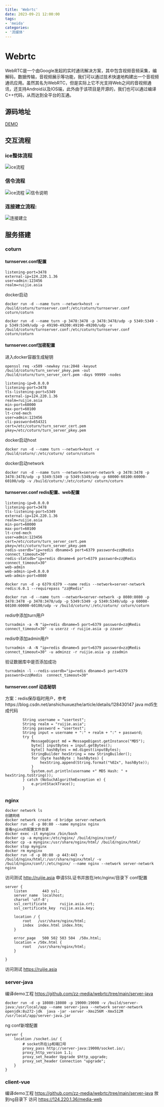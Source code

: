 ```yaml
---
title: 'Webrtc'
date: 2023-09-21 12:00:00
tags:
- 'meida'
categories:
- '流媒体'
---
```

# Webrtc

WebRTC是一个由Google发起的实时通讯解决方案，其中包含视频音频采集，编解码，数据传输，音视频展示等功能，我们可以通过技术快速地构建出一个音视频通讯应用。虽然其名为WebRTC，但是实际上它不光支持Web之间的音视频通讯，还支持Android以及IOS端，此外由于该项目是开源的，我们也可以通过编译C++代码，从而达到全平台的互通。

## 源码地址

[DEMO](https://github.com/zz-media/webrtc)

## 交互流程

### ice整体流程

![ice流程](./Webrtc.assets/ice.jpg)

### 信令流程

![ice流程](./Webrtc.assets/signal.jpg)
![信令说明](./Webrtc.assets/signal2.jpg)

### 连接建立流程:

![连接建立](./Webrtc.assets/peer.png)

## 服务搭建

### coturn

#### turnserver.conf配置

```
listening-port=3478
external-ip=124.220.1.36
user=admin:123456
realm=ruijie.asia
```

docker启动

```
docker run -d --name turn --network=host -v /build/coturn/turnserver.conf:/etc/coturn/turnserver.conf coturn/coturn
```

```
docker run -d --name turn -p 3478:3478 -p 3478:3478/udp -p 5349:5349 -p 5349:5349/udp -p 49190-49200:49190-49200/udp -v /build/coturn/turnserver.conf:/etc/coturn/turnserver.conf coturn/coturn
```

#### turnserver.conf加密配置

进入docker容器生成秘钥

```
openssl req -x509 -newkey rsa:2048 -keyout /build/coturn/turn_server_pkey.pem -out /build/coturn/turn_server_cert.pem -days 99999 -nodes
```

```
listening-ip=0.0.0.0
listening-port=3478
tls-listening-port=5349
external-ip=124.220.1.36
realm=ruijie.asia
min-port=60000
max-port=60100
lt-cred-mech
user=admin:123456
cli-password=654321
cert=/etc/coturn/turn_server_cert.pem
pkey=/etc/coturn/turn_server_pkey.pem
```

docker启动host

```
docker run -d --name turn --network=host -v /build/coturn/:/etc/coturn/ coturn/coturn
```

docker启动network

```
docker run -d --name turn --network=server-network -p 3478:3478 -p 3478:3478/udp -p 5349:5349 -p 5349:5349/udp -p 60000-60100:60000-60100/udp -v /build/coturn/:/etc/coturn/ coturn/coturn
```

#### turnserver.conf redis配置、web配置
```
listening-ip=0.0.0.0
listening-port=3478
tls-listening-port=5349
external-ip=124.220.1.36
realm=ruijie.asia
min-port=60000
max-port=60100
lt-cred-mech
user=admin:123456
cert=/etc/coturn/turn_server_cert.pem
pkey=/etc/coturn/turn_server_pkey.pem
redis-userdb="ip=redis dbname=5 port=6379 password=zz@Redis connect_timeout=30"
redis-statsdb="ip=redis dbname=6 port=6379 password=zz@Redis connect_timeout=30"
web-admin
web-admin-ip=0.0.0.0
web-admin-port=8080
```
```
docker run -d -p 6379:6379 --name redis --network=server-network redis:6.0.1 --requirepass "zz@Redis"
```
```
docker run -d --name turn --network=server-network -p 8080:8080 -p 3478:3478 -p 3478:3478/udp -p 5349:5349 -p 5349:5349/udp -p 60000-60100:60000-60100/udp -v /build/coturn/:/etc/coturn/ coturn/coturn
```
redis中添加turn用户
```
turnadmin -a -N "ip=redis dbname=5 port=6379 password=zz@Redis  connect_timeout=30" -u userzz -r ruijie.asia -p zzuser
```
redis中添加admin用户
```
turnadmin -A -N "ip=redis dbname=5 port=6379 password=zz@Redis  connect_timeout=30" -u adminzz -r ruijie.asia -p zzadmin
```
验证数据库中是否添加成功
```
turnadmin -l --redis-userdb="ip=redis dbname=5 port=6379 password=zz@Redis  connect_timeout=30"
```
#### turnserver.conf 动态秘钥
方案：redis保存临时用户，参考https://blog.csdn.net/anshichuxuezhe/article/details/128430147
java md5生成代码
```
        String username = "usertest";
        String realm = "ruijie.asia";
        String password = "usertest";
        String input = username + ":" + realm + ":" + password;
        try {
            MessageDigest md = MessageDigest.getInstance("MD5");
            byte[] inputBytes = input.getBytes();
            byte[] hashBytes = md.digest(inputBytes);
            StringBuilder hexString = new StringBuilder();
            for (byte hashByte : hashBytes) {
                hexString.append(String.format("%02x", hashByte));
            }
            System.out.println(username +" MD5 Hash: " + hexString.toString());
        } catch (NoSuchAlgorithmException e) {
            e.printStackTrace();
        }
```
### nginx

```
docker network ls
创建网络
docker network create -d bridge server-network
docker run -d -p 80:80 --name mynginx nginx
查看nginx的配置文件目录
docker exec -it mynginx /bin/bash
docker cp -a mynginx:/etc/nginx/ /build/nginx/conf/
docker cp -a mynginx:/usr/share/nginx/html/ /build/nginx/html/
docker stop mynginx
docker rm mynginx
docker run -d -p 80:80 -p 443:443 -v /build/nginx/html/:/usr/share/nginx/html/ -v /build/nginx/conf/:/etc/nginx/ --name nginx --network server-network nginx
```

访问测试 http://ruijie.asia
申请SSL证书并放在/etc/nginx/目录下
conf配置

```
server {
    listen       443 ssl;
    server_name  localhost;
    charset 'utf-8';
    ssl_certificate      ruijie.asia.crt;
    ssl_certificate_key  ruijie.asia.key;

    location / {
        root   /usr/share/nginx/html;
        index  index.html index.htm;
    }

    error_page   500 502 503 504  /50x.html;
    location = /50x.html {
        root   /usr/share/nginx/html;
    }

}
```

访问测试 https://ruijie.asia

### server-java

编译demo工程 https://github.com/zz-media/webrtc/tree/main/server-java

```
docker run -d -p 18080:18080 -p 19000:19000 -v /build/server-java:/usr/local/app --name server-java --network server-network openjdk:8u272-jdk  java -jar -server -Xms256M -Xmx512M /usr/local/app/server-java.jar
```

ng conf新增配置

```
server {
    location /socket.io/ {
        # socket所在ip和端口号
        proxy_pass http://server-java:19000/socket.io/;
        proxy_http_version 1.1;
        proxy_set_header Upgrade $http_upgrade;
        proxy_set_header Connection "upgrade";
    } 
}
```

### client-vue

编译demo工程 https://github.com/zz-media/webrtc/tree/main/server-java
放到ng目录下
访问 https://124.220.1.36/media-web
